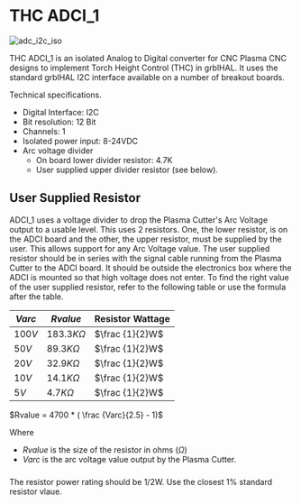 # THC ADCI_1

![adc_i2c_iso](https://github.com/phil-barrett/ADCI_1/assets/16570958/a7d6b86e-0735-4bbd-a437-44589c8b0586)


THC ADCI_1 is an isolated Analog to Digital converter for CNC Plasma CNC designs to implement Torch Height Control (THC) in grblHAL.  It uses the standard grblHAL I2C interface available on a number of breakout boards.

Technical specifications.

* Digital Interface: I2C
* Bit resolution: 12 Bit
* Channels: 1
* Isolated power input: 8-24VDC
* Arc voltage divider
  - On board lower divider resistor: 4.7K
  - User supplied upper divider resistor (see below).

## User Supplied Resistor
ADCI_1 uses a voltage divider to drop the Plasma Cutter's Arc Voltage output to a usable level.  This uses 2 resistors.  One, the lower resistor, is on the ADCI board and the other, the upper resistor, must be supplied by the user.  This allows support for any Arc Voltage value. The user supplied resistor should be in series with the signal cable running from the Plasma Cutter to the ADCI board. It should be outside the electronics box where the ADCI is mounted so that high voltage does not enter.  To find the right value of the user supplied resistor, refer to the following table or use the formula after the table.

| $Varc$ | $Rvalue$ | Resistor Wattage |
|---|---|---|
|$100V$|$183.3K\Omega$|$\frac {1}{2}W$|
|$50V$|$89.3K\Omega$|$\frac {1}{2}W$|
|$20V$|$32.9K\Omega$|$\frac {1}{2}W$|
|$10V$|$14.1K\Omega$|$\frac {1}{2}W$|
|$5V$|$4.7K\Omega$|$\frac {1}{2}W$|

$Rvalue = 4700 * ( \frac {Varc}{2.5} - 1)$

Where 
* $Rvalue$ is the size of the resistor in ohms ($\Omega$)
* $Varc$ is the arc voltage value output by the Plasma Cutter.
###
The resistor power rating should be 1/2W. Use the closest 1% standard resistor vlaue.
